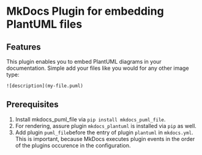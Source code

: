 # MkDocs Plugin for embedding PlantUML files

## Features

This plugin enables you to embed PlantUML diagrams in your documentation. Simple add your files like you would for any other image type:

```
![description](my-file.puml)
```

## Prerequisites

1. Install mkdocs_puml_file via ```pip install mkdocs_puml_file```.
1. For rendering, assure plugin ```mkdocs_plantuml``` is installed via ```pip``` as well.
1. Add plugin ```puml_file```before the entry of plugin ```plantuml``` in ```mkdocs.yml```. This is important, because MkDocs executes plugin events in the order of the plugins occurence in the configuration.